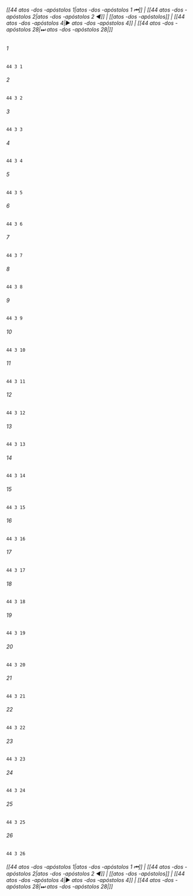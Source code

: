 
###### [[44 atos -dos -apóstolos 1|atos -dos -apóstolos 1 ⏮]] | [[44 atos -dos -apóstolos 2|atos -dos -apóstolos 2 ◀]] | [[atos -dos -apóstolos]] | [[44 atos -dos -apóstolos 4|▶ atos -dos -apóstolos 4]] | [[44 atos -dos -apóstolos 28|⏭ atos -dos -apóstolos 28|]]

###### 1
``` verse
44 3 1 
```
###### 2
``` verse
44 3 2 
```
###### 3
``` verse
44 3 3 
```
###### 4
``` verse
44 3 4 
```
###### 5
``` verse
44 3 5 
```
###### 6
``` verse
44 3 6 
```
###### 7
``` verse
44 3 7 
```
###### 8
``` verse
44 3 8 
```
###### 9
``` verse
44 3 9 
```
###### 10
``` verse
44 3 10 
```
###### 11
``` verse
44 3 11 
```
###### 12
``` verse
44 3 12 
```
###### 13
``` verse
44 3 13 
```
###### 14
``` verse
44 3 14 
```
###### 15
``` verse
44 3 15 
```
###### 16
``` verse
44 3 16 
```
###### 17
``` verse
44 3 17 
```
###### 18
``` verse
44 3 18 
```
###### 19
``` verse
44 3 19 
```
###### 20
``` verse
44 3 20 
```
###### 21
``` verse
44 3 21 
```
###### 22
``` verse
44 3 22 
```
###### 23
``` verse
44 3 23 
```
###### 24
``` verse
44 3 24 
```
###### 25
``` verse
44 3 25 
```
###### 26
``` verse
44 3 26 
```

###### [[44 atos -dos -apóstolos 1|atos -dos -apóstolos 1 ⏮]] | [[44 atos -dos -apóstolos 2|atos -dos -apóstolos 2 ◀]] | [[atos -dos -apóstolos]] | [[44 atos -dos -apóstolos 4|▶ atos -dos -apóstolos 4]] | [[44 atos -dos -apóstolos 28|⏭ atos -dos -apóstolos 28|]]

